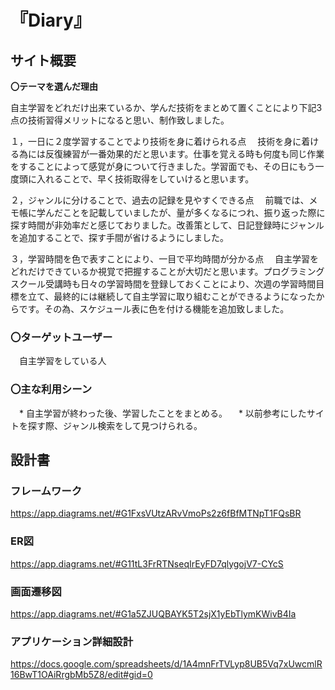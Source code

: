 # 『Diary』
## サイト概要

**〇テーマを選んだ理由**

自主学習をどれだけ出来ているか、学んだ技術をまとめて置くことにより下記3点の技術習得メリットになると思い、制作致しました。

１，一日に２度学習することでより技術を身に着けられる点
　技術を身に着ける為には反復練習が一番効果的だと思います。仕事を覚える時も何度も同じ作業をすることによって感覚が身について行きました。学習面でも、その日にもう一度頭に入れることで、早く技術取得をしていけると思います。

２，ジャンルに分けることで、過去の記録を見やすくできる点
　前職では、メモ帳に学んだことを記載していましたが、量が多くなるにつれ、振り返った際に探す時間が非効率だと感じておりました。改善策として、日記登録時にジャンルを追加することで、探す手間が省けるようにしました。

３，学習時間を色で表すことにより、一目で平均時間が分かる点
　自主学習をどれだけできているか視覚で把握することが大切だと思います。プログラミングスクール受講時も日々の学習時間を登録しておくことにより、次週の学習時間目標を立て、最終的には継続して自主学習に取り組むことができるようになったからです。その為、スケジュール表に色を付ける機能を追加致しました。

### 〇ターゲットユーザー
　自主学習をしている人

### 〇主な利用シーン
　* 自主学習が終わった後、学習したことをまとめる。
　* 以前参考にしたサイトを探す際、ジャンル検索をして見つけられる。

## 設計書
### フレームワーク
https://app.diagrams.net/#G1FxsVUtzARvVmoPs2z6fBfMTNpT1FQsBR
### ER図
https://app.diagrams.net/#G11tL3FrRTNseqIrEyFD7qlygojV7-CYcS
### 画面遷移図
https://app.diagrams.net/#G1a5ZJUQBAYK5T2sjX1yEbTlymKWivB4Ia
### アプリケーション詳細設計
https://docs.google.com/spreadsheets/d/1A4mnFrTVLyp8UB5Vq7xUwcmlR16BwT1OAiRrgbMb5Z8/edit#gid=0